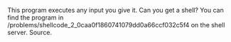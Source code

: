 This program executes any input you give it. Can you get a shell? You can find the program in /problems/shellcode_2_0caa0f1860741079dd0a66ccf032c5f4 on the shell server. Source. 
